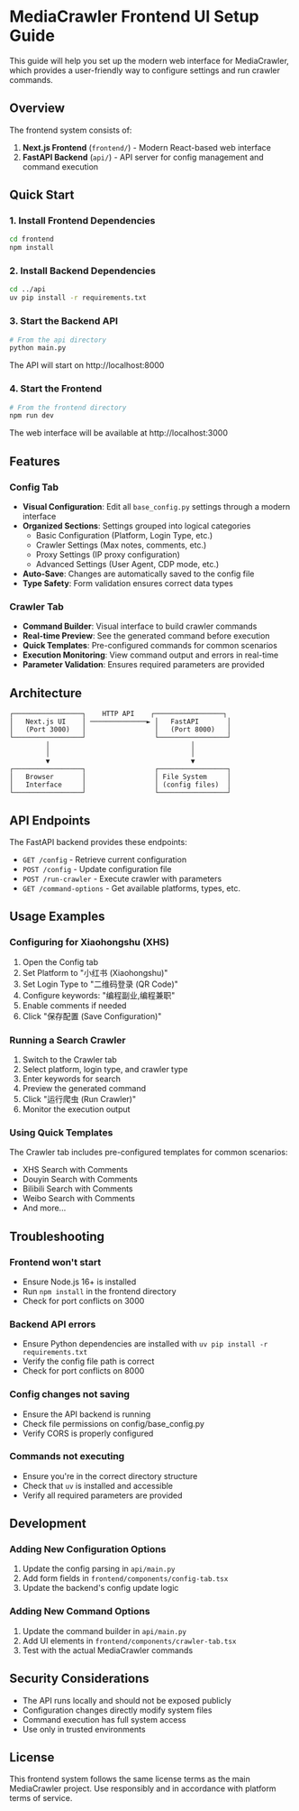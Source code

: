# MediaCrawler Frontend UI Setup Guide

This guide will help you set up the modern web interface for MediaCrawler, which provides a user-friendly way to configure settings and run crawler commands.

## Overview

The frontend system consists of:

1. **Next.js Frontend** (`frontend/`) - Modern React-based web interface
2. **FastAPI Backend** (`api/`) - API server for config management and command execution

## Quick Start

### 1. Install Frontend Dependencies

```bash
cd frontend
npm install
```

### 2. Install Backend Dependencies

```bash
cd ../api
uv pip install -r requirements.txt
```

### 3. Start the Backend API

```bash
# From the api directory
python main.py
```

The API will start on http://localhost:8000

### 4. Start the Frontend

```bash
# From the frontend directory  
npm run dev
```

The web interface will be available at http://localhost:3000

## Features

### Config Tab
- **Visual Configuration**: Edit all `base_config.py` settings through a modern interface
- **Organized Sections**: Settings grouped into logical categories
  - Basic Configuration (Platform, Login Type, etc.)
  - Crawler Settings (Max notes, comments, etc.)
  - Proxy Settings (IP proxy configuration)
  - Advanced Settings (User Agent, CDP mode, etc.)
- **Auto-Save**: Changes are automatically saved to the config file
- **Type Safety**: Form validation ensures correct data types

### Crawler Tab  
- **Command Builder**: Visual interface to build crawler commands
- **Real-time Preview**: See the generated command before execution
- **Quick Templates**: Pre-configured commands for common scenarios
- **Execution Monitoring**: View command output and errors in real-time
- **Parameter Validation**: Ensures required parameters are provided

## Architecture

```
┌─────────────────┐    HTTP API    ┌─────────────────┐
│   Next.js UI    │ ──────────────► │   FastAPI       │
│   (Port 3000)   │                 │   (Port 8000)   │
└─────────────────┘                 └─────────────────┘
         │                                   │
         │                                   │
         ▼                                   ▼
┌─────────────────┐                 ┌─────────────────┐
│   Browser       │                 │ File System     │
│   Interface     │                 │ (config files)  │
└─────────────────┘                 └─────────────────┘
```

## API Endpoints

The FastAPI backend provides these endpoints:

- `GET /config` - Retrieve current configuration
- `POST /config` - Update configuration file
- `POST /run-crawler` - Execute crawler with parameters
- `GET /command-options` - Get available platforms, types, etc.

## Usage Examples

### Configuring for Xiaohongshu (XHS)
1. Open the Config tab
2. Set Platform to "小红书 (Xiaohongshu)"
3. Set Login Type to "二维码登录 (QR Code)"
4. Configure keywords: "编程副业,编程兼职"
5. Enable comments if needed
6. Click "保存配置 (Save Configuration)"

### Running a Search Crawler
1. Switch to the Crawler tab
2. Select platform, login type, and crawler type
3. Enter keywords for search
4. Preview the generated command
5. Click "运行爬虫 (Run Crawler)"
6. Monitor the execution output

### Using Quick Templates
The Crawler tab includes pre-configured templates for common scenarios:
- XHS Search with Comments
- Douyin Search with Comments  
- Bilibili Search with Comments
- Weibo Search with Comments
- And more...

## Troubleshooting

### Frontend won't start
- Ensure Node.js 16+ is installed
- Run `npm install` in the frontend directory
- Check for port conflicts on 3000

### Backend API errors
- Ensure Python dependencies are installed with `uv pip install -r requirements.txt`
- Verify the config file path is correct
- Check for port conflicts on 8000

### Config changes not saving
- Ensure the API backend is running
- Check file permissions on config/base_config.py
- Verify CORS is properly configured

### Commands not executing
- Ensure you're in the correct directory structure
- Check that `uv` is installed and accessible
- Verify all required parameters are provided

## Development

### Adding New Configuration Options
1. Update the config parsing in `api/main.py`
2. Add form fields in `frontend/components/config-tab.tsx`
3. Update the backend's config update logic

### Adding New Command Options
1. Update the command builder in `api/main.py`
2. Add UI elements in `frontend/components/crawler-tab.tsx`
3. Test with the actual MediaCrawler commands

## Security Considerations

- The API runs locally and should not be exposed publicly
- Configuration changes directly modify system files
- Command execution has full system access
- Use only in trusted environments

## License

This frontend system follows the same license terms as the main MediaCrawler project. Use responsibly and in accordance with platform terms of service. 
